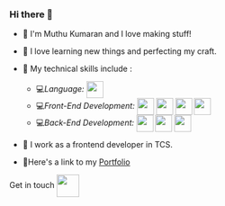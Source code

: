 ### Hi there 👋

<!--
**KumaranSahi/KumaranSahi** is a ✨ _special_ ✨ repository because its `README.md` (this file) appears on your GitHub profile.
- 🔭 I’m currently working on ...
- 🌱 I’m currently learning ...
- 👯 I’m looking to collaborate on ...
- 🤔 I’m looking for help with ...
- 💬 Ask me about ...
- 📫 How to reach me: ...
- 😄 Pronouns: ...
- ⚡ Fun fact: ...
-->
- 📌 I'm Muthu Kumaran and I love making stuff!
- 📌 I love learning new things and perfecting my craft.
- 📌 My technical skills include :
    - 💻*Language:*  <img align="center" height="30" src="https://img.icons8.com/color/144/000000/javascript.png"/>
    - 💻*Front-End Development:* <img align="center" height="30" src="https://img.icons8.com/color/144/000000/html-5.png"/> <img align="center" height="30" src="https://img.icons8.com/color/144/000000/css3.png"/> <img align="center" height="30" src="https://img.icons8.com/color/144/000000/javascript.png"/> <img align="center" height="30" src="https://img.icons8.com/ultraviolet/480/000000/react.png"/> 
    - 💻*Back-End Development:* <img align="center" height="30" src="https://img.icons8.com/color/48/000000/nodejs.png"/> <img align="center" height="30" src="https://www.vectorlogo.zone/logos/expressjs/expressjs-icon.svg"/> <img align="center" height="30" src="https://img.icons8.com/color/48/000000/mongodb.png"/>
 
 - 📌 I work as a frontend developer in TCS.
 - 📌Here's a link to my [Portfolio](https://kumaran.netlify.app/)
 
Get in touch [<img align="center" height="40" src="https://img.icons8.com/color/144/000000/linkedin.png"/>](https://www.linkedin.com/in/muthu-kumaran-760735184/)
